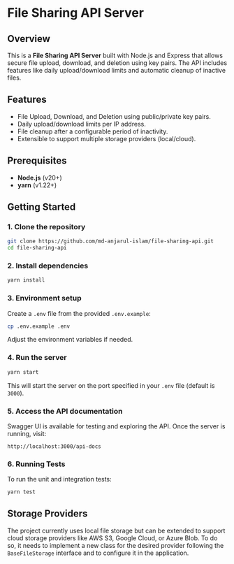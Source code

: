 # File Sharing API Server

## Overview

This is a **File Sharing API Server** built with Node.js and Express that allows secure file upload, download, and deletion using key pairs. The API includes features like daily upload/download limits and automatic cleanup of inactive files.

## Features

- File Upload, Download, and Deletion using public/private key pairs.
- Daily upload/download limits per IP address.
- File cleanup after a configurable period of inactivity.
- Extensible to support multiple storage providers (local/cloud).

## Prerequisites

- **Node.js** (v20+)
- **yarn** (v1.22+)

## Getting Started

### 1. Clone the repository

```bash
git clone https://github.com/md-anjarul-islam/file-sharing-api.git
cd file-sharing-api
```

### 2. Install dependencies

```bash
yarn install
```

### 3. Environment setup

Create a `.env` file from the provided `.env.example`:

```bash
cp .env.example .env
```

Adjust the environment variables if needed.

### 4. Run the server

```bash
yarn start
```

This will start the server on the port specified in your `.env` file (default is `3000`).

### 5. Access the API documentation

Swagger UI is available for testing and exploring the API. Once the server is running, visit:

```
http://localhost:3000/api-docs
```

### 6. Running Tests

To run the unit and integration tests:

```bash
yarn test
```

## Storage Providers

The project currently uses local file storage but can be extended to support cloud storage providers like AWS S3, Google Cloud, or Azure Blob. To do so, it needs to implement a new class for the desired provider following the `BaseFileStorage` interface and to configure it in the application.
